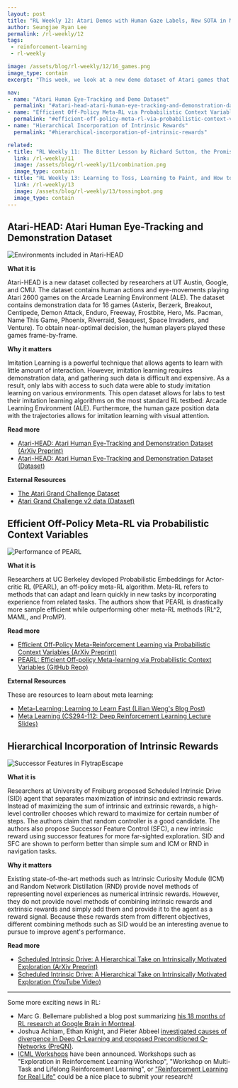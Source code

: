 ```yaml
---
layout: post
title: "RL Weekly 12: Atari Demos with Human Gaze Labels, New SOTA in Meta-RL, and a Hierarchical Take on Intrinsic Rewards"
author: Seungjae Ryan Lee
permalink: /rl-weekly/12
tags:
 - reinforcement-learning
 - rl-weekly

image: /assets/blog/rl-weekly/12/16_games.png
image_type: contain
excerpt: "This week, we look at a new demo dataset of Atari games that include trajectories and human gaze. We also look at PEARL, a new meta-RL method that boasts sample efficiency and performance superior to previous state-of-the-art algorithms. Finally, we look at a novel method of incorporating intrinsic rewards."

nav:
- name: "Atari Human Eye-Tracking and Demo Dataset"
  permalink: "#atari-head-atari-human-eye-tracking-and-demonstration-dataset"
- name: "Efficient Off-Policy Meta-RL via Probabilistic Context Variables"
  permalink: "#efficient-off-policy-meta-rl-via-probabilistic-context-variables"
- name: "Hierarchical Incorporation of Intrinsic Rewards"
  permalink: "#hierarchical-incorporation-of-intrinsic-rewards"

related:
- title: "RL Weekly 11: The Bitter Lesson by Richard Sutton, the Promise of Hierarchical RL, and Exploration with Human Feedback"
  link: /rl-weekly/11
  image: /assets/blog/rl-weekly/11/combination.png
  image_type: contain
- title: "RL Weekly 13: Learning to Toss, Learning to Paint, and How to Explain RL"
  link: /rl-weekly/13
  image: /assets/blog/rl-weekly/13/tossingbot.png
  image_type: contain
---
```



## Atari-HEAD: Atari Human Eye-Tracking and Demonstration Dataset

<div class="w80" style="margin: 10px auto;">
  <img src="{{ absolute_url }}/assets/blog/rl-weekly/12/16_games.png" alt="Environments included in Atari-HEAD">
</div>

**What it is**

Atari-HEAD is a new dataset collected by researchers at UT Austin, Google, and CMU. The dataset contains human actions and eye-movements playing Atari 2600 games on the Arcade Learning Environment (ALE). The dataset contains demonstration data for 16 games (Asterix, Berzerk, Breakout, Centipede, Demon Attack, Enduro, Freeway, Frostbite, Hero, Ms. Pacman, Name This Game, Phoenix, Riverraid, Seaquest, Space Invaders, and Venture). To obtain near-optimal decision, the human players played these games frame-by-frame.

**Why it matters**

Imitation Learning is a powerful technique that allows agents to learn with little amount of interaction. However, imitation learning requires demonstration data, and gathering such data is difficult and expensive. As a result, only labs with access to such data were able to study imitation learning on various environments. This open dataset allows for labs to test their imitation learning algorithms on the most standard RL testbed: Arcade Learning Environment (ALE). Furthermore, the human gaze position data with the trajectories allows for imitation learning with visual attention.

**Read more**

- [Atari-HEAD: Atari Human Eye-Tracking and Demonstration Dataset (ArXiv Preprint)](https://arxiv.org/abs/1903.06754)
- [Atari-HEAD: Atari Human Eye-Tracking and Demonstration Dataset (Dataset)](https://zenodo.org/record/2603190)

**External Resources**

- [The Atari Grand Challenge Dataset](https://arxiv.org/abs/1705.10998)
- [Atari Grand Challenge v2 data (Dataset)](http://atarigrandchallenge.com/)



## Efficient Off-Policy Meta-RL via Probabilistic Context Variables

<div class="w80" style="margin: 10px auto;">
  <img src="{{ absolute_url }}/assets/blog/rl-weekly/12/pearl_perf.png" alt="Performance of PEARL">
</div>

**What it is**

Researchers at UC Berkeley devloped Probabilistic Embeddings for Actor-critic RL (PEARL), an off-policy meta-RL algorithm. Meta-RL refers to methods that can adapt and learn quickly in new tasks by incorporating experience from related tasks. The authors show that PEARL is drastically more sample efficient while outperforming other meta-RL methods (RL^2, MAML, and ProMP).

**Read more**

- [Efficient Off-Policy Meta-Reinforcement Learning via Probabilistic Context Variables (ArXiv Preprint)](https://arxiv.org/abs/1903.08254)
- [PEARL: Efficient Off-policy Meta-learning via Probabilistic Context Variables (GitHub Repo)](https://github.com/katerakelly/oyster)

**External Resources**

These are resources to learn about meta learning:

- [Meta-Learning: Learning to Learn Fast (Lilian Weng's Blog Post)](https://lilianweng.github.io/lil-log/2018/11/30/meta-learning.html)
- [Meta Learning (CS294-112: Deep Reinforcement Learning Lecture Slides)](http://rail.eecs.berkeley.edu/deeprlcourse/static/slides/lec-20.pdf)



## Hierarchical Incorporation of Intrinsic Rewards

<div class="w60" style="margin: 10px auto;">
  <img src="{{ absolute_url }}/assets/blog/rl-weekly/12/flytrapescape.png" alt="Successor Features in FlytrapEscape">
</div>

**What it is**

Researchers at University of Freiburg proposed Scheduled Intrinsic Drive (SID) agent that separates maximization of intrinsic and extrinsic rewards. Instead of maximizing the sum of intrinsic and extrinsic rewards, a high-level controller chooses which reward to maximize for certain number of steps. The authors claim that random controller is a good candidate. The authors also propose Successor Feature Control (SFC), a new intrinsic reward using successor features for more far-sighted exploration. SID and SFC are shown to perform better than simple sum and ICM or RND in navigation tasks.

**Why it matters**

Existing state-of-the-art methods such as Intrinsic Curiosity Module (ICM) and Random Network Distillation (RND) provide novel methods of representing novel experiences as numerical intrinsic rewards. However, they do not provide novel methods of combining intrinsic rewards and extrinsic rewards and simply add them and provide it to the agent as a reward signal. Because these rewards stem from different objectives, different combining methods such as SID would be an interesting avenue to pursue to improve agent's performance.

**Read more**

- [Scheduled Intrinsic Drive: A Hierarchical Take on Intrinsically Motivated Exploration (ArXiv Preprint)](https://arxiv.org/abs/1903.07400)
- [Scheduled Intrinsic Drive: A Hierarchical Take on Intrinsically Motivated Exploration (YouTube Video)](https://www.youtube.com/watch?v=4ZHcBo7006Y)


---

Some more exciting news in RL:

- Marc G. Bellemare published a blog post summarizing [his 18 months of RL research at Google Brain in Montreal](http://www.marcgbellemare.info/blog/eighteen-months-of-rl-research-at-google-brain-in-montreal/).
- Joshua Achiam, Ethan Knight, and Pieter Abbeel [investigated causes of divergence in Deep Q-Learning and proposed Preconditioned Q-Networks (PreQN)](https://arxiv.org/abs/1903.08894).
- [ICML Workshops](https://icml.cc/Conferences/2019/Schedule) have been announced. Workshops such as "Exploration in Reinforcement Learning Workshop", "Workshop on Multi-Task and Lifelong Reinforcement Learning", or ["Reinforcement Learning for Real Life"](https://sites.google.com/view/RL4RealLife) could be a nice place to submit your research!
